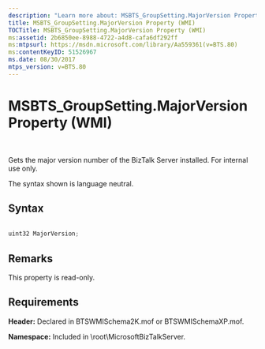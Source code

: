```yaml
---
description: "Learn more about: MSBTS_GroupSetting.MajorVersion Property (WMI)"
title: MSBTS_GroupSetting.MajorVersion Property (WMI)
TOCTitle: MSBTS_GroupSetting.MajorVersion Property (WMI)
ms:assetid: 2b6850ee-8988-4722-a4d8-cafa6df292ff
ms:mtpsurl: https://msdn.microsoft.com/library/Aa559361(v=BTS.80)
ms:contentKeyID: 51526967
ms.date: 08/30/2017
mtps_version: v=BTS.80
---
```


# MSBTS\_GroupSetting.MajorVersion Property (WMI)

 

Gets the major version number of the BizTalk Server installed. For internal use only.

The syntax shown is language neutral.

## Syntax

```C#
  
uint32 MajorVersion;  
```

## Remarks

This property is read-only.

## Requirements

**Header:** Declared in BTSWMISchema2K.mof or BTSWMISchemaXP.mof.

**Namespace:** Included in \\root\\MicrosoftBizTalkServer.

